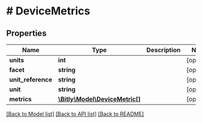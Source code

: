 # # DeviceMetrics

## Properties

Name | Type | Description | Notes
------------ | ------------- | ------------- | -------------
**units** | **int** |  | [optional]
**facet** | **string** |  | [optional]
**unit_reference** | **string** |  | [optional]
**unit** | **string** |  | [optional]
**metrics** | [**\Bitly\Model\DeviceMetric[]**](DeviceMetric.md) |  | [optional]

[[Back to Model list]](../../README.md#models) [[Back to API list]](../../README.md#endpoints) [[Back to README]](../../README.md)
